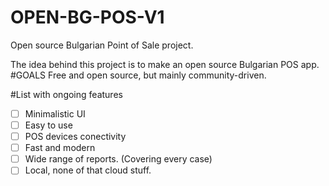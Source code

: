 # OPEN-BG-POS-V1
Open source Bulgarian Point of Sale project. 

The idea behind this project is to make an open source Bulgarian POS app. 
#GOALS
Free and open source, but mainly community-driven. 

#List with ongoing features
- [ ] Minimalistic UI
- [ ] Easy to use
- [ ] POS devices conectivity 
- [ ] Fast and modern
- [ ] Wide range of reports. (Covering every case)
- [ ] Local, none of that cloud stuff. 
